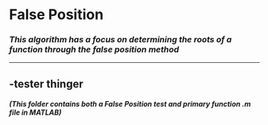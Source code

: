# **False Position**
### *This algorithm has a focus on determining the roots of a function through the false position method*
---
-tester thinger
---
#### *(This folder contains both a False Position test and primary function .m file in MATLAB)*
